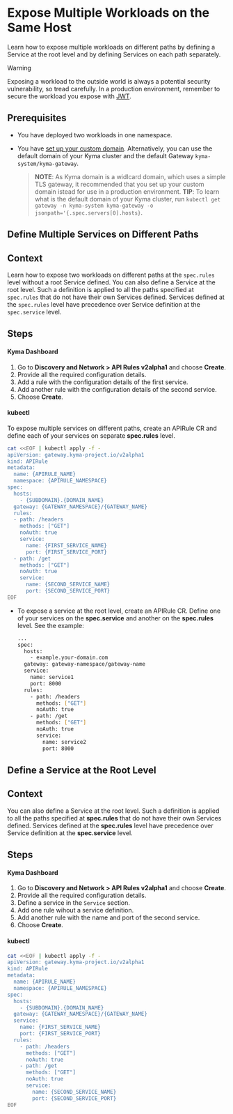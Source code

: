 # Expose Multiple Workloads on the Same Host

Learn how to expose multiple workloads on different paths by defining a Service at the root level and by defining Services on each path separately.

> [!WARNING]
>  Exposing a workload to the outside world is always a potential security vulnerability, so tread carefully. In a production environment, remember to secure the workload you expose with [JWT](../../01-50-expose-and-secure-a-workload/v2alpha1/01-52-expose-and-secure-workload-jwt.md).

## Prerequisites

* You have deployed two workloads in one namespace.
* You have [set up your custom domain](../../01-10-setup-custom-domain-for-workload.md). Alternatively, you can use the default domain of your Kyma cluster and the default Gateway `kyma-system/kyma-gateway`.

  >**NOTE**: As Kyma domain is a widlcard domain, which uses a simple TLS gateway, it recommended that you set up your custom domain istead for use in a production environment.
  >**TIP**: To learn what is the default domain of your Kyma cluster, run  `kubectl get gateway -n kyma-system kyma-gateway -o jsonpath='{.spec.servers[0].hosts}`.


## Define Multiple Services on Different Paths

## Context
Learn how to expose two workloads on different paths at the `spec.rules` level without a root Service defined. You can also define a Service at the root level. Such a definition is applied to all the paths specified at `spec.rules` that do not have their own Services defined. Services defined at the `spec.rules` level have precedence over Service definition at the `spec.service` level.

## Steps

<!-- tabs:start -->
#### **Kyma Dashboard**

1. Go to **Discovery and Network > API Rules v2alpha1** and choose **Create**.
2. Provide all the required configuration details.
3. Add a rule with the configuration details of the first service.
4. Add another rule with the configuration details of the second service.
5. Choose **Create**.

#### **kubectl**
To expose multiple services on different paths, create an APIRule CR and define each of your services on separate **spec.rules** level.

  ```bash
  cat <<EOF | kubectl apply -f -
  apiVersion: gateway.kyma-project.io/v2alpha1
  kind: APIRule
  metadata:
    name: {APIRULE_NAME}
    namespace: {APIRULE_NAMESPACE}
  spec:
    hosts:
      - {SUBDOMAIN}.{DOMAIN_NAME}
    gateway: {GATEWAY_NAMESPACE}/{GATEWAY_NAME}
    rules:
    - path: /headers
      methods: ["GET"]
      noAuth: true
      service:
        name: {FIRST_SERVICE_NAME}
        port: {FIRST_SERVICE_PORT}
    - path: /get
      methods: ["GET"]
      noAuth: true
      service:
        name: {SECOND_SERVICE_NAME}
        port: {SECOND_SERVICE_PORT}
  EOF
  ```
<!-- tabs:end -->

    
- To expose a service at the root level, create an APIRule CR. Define one of your services on the **spec.service** and another on the **spec.rules** level. See the example:

  ```bash
  ...
  spec:
    hosts:
      - example.your-domain.com
    gateway: gateway-namespace/gateway-name
    service:
      name: service1
      port: 8000
    rules:
      - path: /headers
        methods: ["GET"]
        noAuth: true
      - path: /get
        methods: ["GET"]
        noAuth: true
        service:
          name: service2
          port: 8000
  ```

## Define a Service at the Root Level

## Context

You can also define a Service at the root level. Such a definition is applied to all the paths specified at **spec.rules** that do not have their own Services defined. Services defined at the **spec.rules** level have precedence over Service definition at the **spec.service** level.

## Steps

<!-- tabs:start -->
#### **Kyma Dashboard**

1. Go to **Discovery and Network > API Rules v2alpha1** and choose **Create**.
2. Provide all the required configuration details.
3. Define a service in the `Service` section.
4. Add one rule wihout a service definition.
5. Add another rule with the name and port of the second service.
6. Choose **Create**.

#### **kubectl**

```bash
cat <<EOF | kubectl apply -f -
apiVersion: gateway.kyma-project.io/v2alpha1
kind: APIRule
metadata:
  name: {APIRULE_NAME}
  namespace: {APIRULE_NAMESPACE}
spec:
  hosts:
    - {SUBDOMAIN}.{DOMAIN_NAME}
  gateway: {GATEWAY_NAMESPACE}/{GATEWAY_NAME}
  service:
    name: {FIRST_SERVICE_NAME}
    port: {FIRST_SERVICE_PORT}
  rules:
    - path: /headers
      methods: ["GET"]
      noAuth: true
    - path: /get
      methods: ["GET"]
      noAuth: true
      service:
        name: {SECOND_SERVICE_NAME}
        port: {SECOND_SERVICE_PORT}
EOF
```
<!-- tabs:end -->
